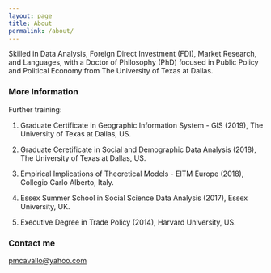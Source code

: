 ```yaml
---
layout: page
title: About
permalink: /about/
---
```


Skilled in Data Analysis, Foreign Direct Investment (FDI), Market Research, and Languages, with a Doctor of Philosophy (PhD) focused in Public Policy and Political Economy from The University of Texas at Dallas. 

### More Information

Further training:

1. Graduate Certificate in Geographic Information System - GIS (2019), The University of Texas at Dallas, US.

2. Graduate Ceretificate in Social and Demographic Data Analysis (2018), The University of Texas at Dallas, US. 

3. Empirical Implications of Theoretical Models - EITM Europe (2018), Collegio Carlo Alberto, Italy.

4. Essex Summer School in Social Science Data Analysis (2017), Essex University, UK.

5. Executive Degree in Trade Policy (2014), Harvard University, US.

### Contact me

[pmcavallo@yahoo.com](mailto:pmcavallo@yahoo.com)
